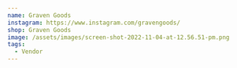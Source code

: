 ```yaml
---
name: Graven Goods
instagram: https://www.instagram.com/gravengoods/
shop: Graven Goods
image: /assets/images/screen-shot-2022-11-04-at-12.56.51-pm.png
tags:
  - Vendor
---
```

